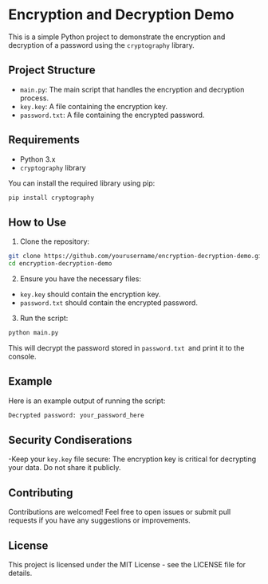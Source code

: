 # Encryption and Decryption Demo

This is a simple Python project to demonstrate the encryption and decryption of a password using the `cryptography` library.

## Project Structure

- `main.py`: The main script that handles the encryption and decryption process.
- `key.key`: A file containing the encryption key.
- `password.txt`: A file containing the encrypted password.

## Requirements

- Python 3.x
- `cryptography` library

You can install the required library using pip:

```bash
pip install cryptography
```

## How to Use

1. Clone the repository:

```bash
git clone https://github.com/yourusername/encryption-decryption-demo.git
cd encryption-decryption-demo
```

2. Ensure you have the necessary files:

- `key.key` should contain the encryption key.
- `password.txt` should contain the encrypted password.

3. Run the script:

```bash
python main.py
```
This will decrypt the password stored in `password.txt `and print it to the console.

## Example

Here is an example output of running the script:

```bash
Decrypted password: your_password_here
```

## Security Condiserations

-Keep your `key.key` file secure: The encryption key is critical for decrypting your data. Do not share it publicly.

## Contributing

Contributions are welcomed! Feel free to open issues or submit pull requests if you have any suggestions or improvements.

## License

This project is licensed under the MIT License - see the LICENSE file for details.